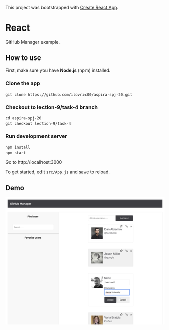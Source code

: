 This project was bootstrapped with [Create React App](https://github.com/facebook/create-react-app).

# **React** #

GitHub Manager example.


## How to use ##
First, make sure you have **Node.js** (npm) installed.

### Clone the app

```
git clone https://github.com/ilovric00/aspira-spj-20.git
```

### Checkout to lection-9/task-4 branch

```
cd aspira-spj-20
git checkout lection-9/task-4
```

### Run development server

```
npm install
npm start
```
Go to http://localhost:3000


To get started, edit `src/App.js` and save to reload.

## Demo

![Demo](./src/assets/Demo.png)
